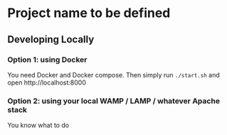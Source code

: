 # Project name to be defined

## Developing Locally

### Option 1: using Docker

You need Docker and Docker compose. Then simply run `./start.sh` and open http://localhost:8000

### Option 2: using your local WAMP / LAMP / whatever Apache stack

You know what to do
